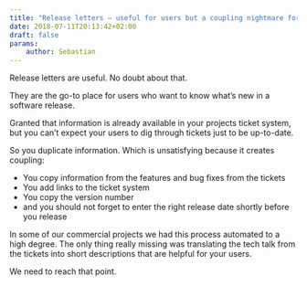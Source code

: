 ```yaml
---
title: "Release letters – useful for users but a coupling nightmare for developers"
date: 2018-07-11T20:13:42+02:00
draft: false
params:
    author: Sebastian
---
```


Release letters are useful. No doubt about that.

They are the go-to place for users who want to know what’s new in a software release.

Granted that information is already available in your projects ticket system, but you can’t expect your users to dig through tickets just to be up-to-date.

So you duplicate information. Which is unsatisfying because it creates coupling:

- You copy information from the features and bug fixes from the tickets
- You add links to the ticket system
- You copy the version number
- and you should not forget to enter the right release date shortly before you release

In some of our commercial projects we had this process automated to a high degree. The only thing really missing was translating the tech talk from the tickets into short descriptions that are helpful for your users.

We need to reach that point.